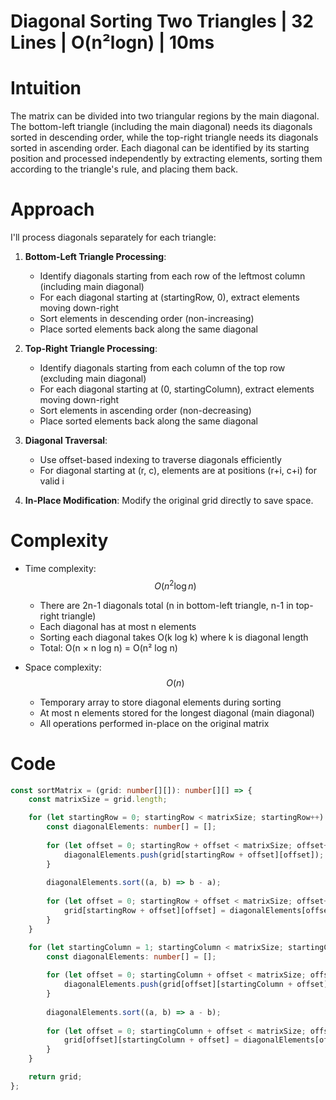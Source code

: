 # Diagonal Sorting Two Triangles | 32 Lines | O(n²logn) | 10ms 

# Intuition
The matrix can be divided into two triangular regions by the main diagonal. The bottom-left triangle (including the main diagonal) needs its diagonals sorted in descending order, while the top-right triangle needs its diagonals sorted in ascending order. Each diagonal can be identified by its starting position and processed independently by extracting elements, sorting them according to the triangle's rule, and placing them back.

# Approach
I'll process diagonals separately for each triangle:

1. **Bottom-Left Triangle Processing**:
   - Identify diagonals starting from each row of the leftmost column (including main diagonal)
   - For each diagonal starting at (startingRow, 0), extract elements moving down-right
   - Sort elements in descending order (non-increasing)
   - Place sorted elements back along the same diagonal

2. **Top-Right Triangle Processing**:
   - Identify diagonals starting from each column of the top row (excluding main diagonal)
   - For each diagonal starting at (0, startingColumn), extract elements moving down-right
   - Sort elements in ascending order (non-decreasing)
   - Place sorted elements back along the same diagonal

3. **Diagonal Traversal**:
   - Use offset-based indexing to traverse diagonals efficiently
   - For diagonal starting at (r, c), elements are at positions (r+i, c+i) for valid i

4. **In-Place Modification**: Modify the original grid directly to save space.

# Complexity
- Time complexity: $$O(n^2 \log n)$$
  - There are 2n-1 diagonals total (n in bottom-left triangle, n-1 in top-right triangle)
  - Each diagonal has at most n elements
  - Sorting each diagonal takes O(k log k) where k is diagonal length
  - Total: O(n × n log n) = O(n² log n)

- Space complexity: $$O(n)$$
  - Temporary array to store diagonal elements during sorting
  - At most n elements stored for the longest diagonal (main diagonal)
  - All operations performed in-place on the original matrix

# Code
```typescript []
const sortMatrix = (grid: number[][]): number[][] => {
    const matrixSize = grid.length;

    for (let startingRow = 0; startingRow < matrixSize; startingRow++) {
        const diagonalElements: number[] = [];
        
        for (let offset = 0; startingRow + offset < matrixSize; offset++) {
            diagonalElements.push(grid[startingRow + offset][offset]);
        }
        
        diagonalElements.sort((a, b) => b - a);
        
        for (let offset = 0; startingRow + offset < matrixSize; offset++) {
            grid[startingRow + offset][offset] = diagonalElements[offset];
        }
    }

    for (let startingColumn = 1; startingColumn < matrixSize; startingColumn++) {
        const diagonalElements: number[] = [];
        
        for (let offset = 0; startingColumn + offset < matrixSize; offset++) {
            diagonalElements.push(grid[offset][startingColumn + offset]);
        }
        
        diagonalElements.sort((a, b) => a - b);
        
        for (let offset = 0; startingColumn + offset < matrixSize; offset++) {
            grid[offset][startingColumn + offset] = diagonalElements[offset];
        }
    }

    return grid;
};
```